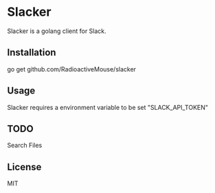 # Slacker

Slacker is a golang client for Slack.

## Installation

go get github.com/RadioactiveMouse/slacker

## Usage

Slacker requires a environment variable to be set "SLACK_API_TOKEN"

## TODO

Search
Files


## License

MIT
